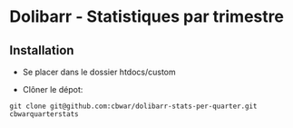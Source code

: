 Dolibarr - Statistiques par trimestre
========================================

Installation
-------

- Se placer dans le dossier htdocs/custom

- Clôner le dépot: 

`` git clone git@github.com:cbwar/dolibarr-stats-per-quarter.git cbwarquarterstats
``
